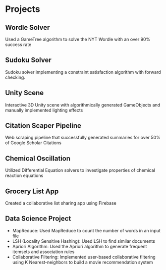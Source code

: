 # Projects 

## Wordle Solver
Used a GameTree algorithm to solve the NYT Wordle with an over 90% success rate

## Sudoku Solver
Sudoku solver implementing a constraint satisfaction algorithm with forward checking.

## Unity Scene
Interactive 3D Unity scene with algorithmically generated GameObjects and manually implemented lighting effects

## Citation Scaper Pipeline
Web scraping pipeline that successfully generated summaries for over 50% of Google Scholar Citations

## Chemical Oscillation
Utilized Differential Equation solvers to investigate properties of chemical reaction equations

## Grocery List App
Created a collaborative list sharing app using Firebase

## Data Science Project
- MapReduce: Used MapReduce to count the number of words in an input file
- LSH (Locality Sensitive Hashing): Used LSH to find similar documents
- Apriori Algorithm: Used the Apriori algorithm to generate frequent itemsets and association rules
- Collaborative Filtering: Implemented user-based collaborative filtering using K Nearest-neighbors to build a movie recommendation system




